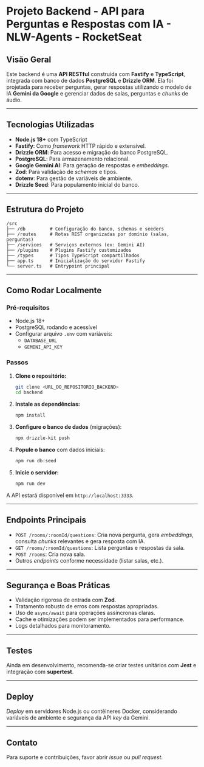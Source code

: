 
# Projeto Backend - API para Perguntas e Respostas com IA - NLW-Agents - RocketSeat

## Visão Geral

Este backend é uma **API RESTful** construída com **Fastify** e **TypeScript**, integrada com banco de dados **PostgreSQL** e **Drizzle ORM**. Ela foi projetada para receber perguntas, gerar respostas utilizando o modelo de IA **Gemini da Google** e gerenciar dados de salas, perguntas e *chunks* de áudio.

-----

## Tecnologias Utilizadas

  * **Node.js 18+** com TypeScript
  * **Fastify**: Como *framework* HTTP rápido e extensível.
  * **Drizzle ORM**: Para acesso e migração do banco PostgreSQL.
  * **PostgreSQL**: Para armazenamento relacional.
  * **Google Gemini AI**: Para geração de respostas e *embeddings*.
  * **Zod**: Para validação de *schemas* e tipos.
  * **dotenv**: Para gestão de variáveis de ambiente.
  * **Drizzle Seed**: Para populamento inicial do banco.

-----

## Estrutura do Projeto

```
/src
├── /db         # Configuração do banco, schemas e seeders
├── /routes     # Rotas REST organizadas por domínio (salas, perguntas)
├── /services   # Serviços externos (ex: Gemini AI)
├── /plugins    # Plugins Fastify customizados
├── /types      # Tipos TypeScript compartilhados
├── app.ts      # Inicialização do servidor Fastify
└── server.ts   # Entrypoint principal
```

-----

## Como Rodar Localmente

### Pré-requisitos

  * Node.js 18+
  * PostgreSQL rodando e acessível
  * Configurar arquivo `.env` com variáveis:
      * `DATABASE_URL`
      * `GEMINI_API_KEY`

### Passos

1.  **Clone o repositório:**

    ```bash
    git clone <URL_DO_REPOSITORIO_BACKEND>
    cd backend
    ```

2.  **Instale as dependências:**

    ```bash
    npm install
    ```

3.  **Configure o banco de dados** (migrações):

    ```bash
    npx drizzle-kit push
    ```

4.  **Popule o banco** com dados iniciais:

    ```bash
    npm run db:seed
    ```

5.  **Inicie o servidor:**

    ```bash
    npm run dev
    ```

A API estará disponível em `http://localhost:3333`.

-----

## Endpoints Principais

  * `POST /rooms/:roomId/questions`: Cria nova pergunta, gera *embeddings*, consulta *chunks* relevantes e gera resposta com IA.
  * `GET /rooms/:roomId/questions`: Lista perguntas e respostas da sala.
  * `POST /rooms`: Cria nova sala.
  * Outros *endpoints* conforme necessidade (listar salas, etc.).

-----

## Segurança e Boas Práticas

  * Validação rigorosa de entrada com **Zod**.
  * Tratamento robusto de erros com respostas apropriadas.
  * Uso de `async/await` para operações assíncronas claras.
  * Cache e otimizações podem ser implementados para performance.
  * Logs detalhados para monitoramento.

-----

## Testes

Ainda em desenvolvimento, recomenda-se criar testes unitários com **Jest** e integração com **supertest**.

-----

## Deploy

*Deploy* em servidores Node.js ou contêineres Docker, considerando variáveis de ambiente e segurança da API *key* da Gemini.

-----

## Contato

Para suporte e contribuições, favor abrir *issue* ou *pull request*.